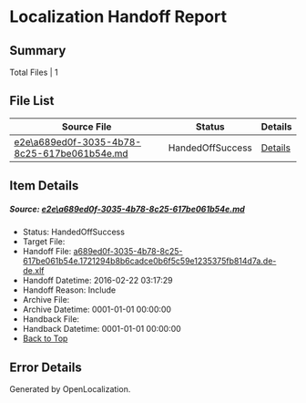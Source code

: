 # <a name='report-top'></a> Localization Handoff Report

## Summary
 Total Files | 1

## File List
 Source File | Status | Details 
 ----------- | ------ | ------- 
 [e2e\a689ed0f-3035-4b78-8c25-617be061b54e.md](https://github.com/OpenLocalizationTest/oltest/blob/d2424e6a756dcc413329def0f66a39adb46a5a48/e2e/a689ed0f-3035-4b78-8c25-617be061b54e.md) | HandedOffSuccess | [Details](#5dfe6b60601c5b06987750775f68c5118845206f1)

## Item Details
##### <a name='5dfe6b60601c5b06987750775f68c5118845206f1'></a> Source: [e2e\a689ed0f-3035-4b78-8c25-617be061b54e.md](https://github.com/OpenLocalizationTest/oltest/blob/d2424e6a756dcc413329def0f66a39adb46a5a48/e2e/a689ed0f-3035-4b78-8c25-617be061b54e.md)
* Status: HandedOffSuccess
* Target File: 
* Handoff File: [a689ed0f-3035-4b78-8c25-617be061b54e.1721294b8b6cadce0b6f5c59e1235375fb814d7a.de-de.xlf](https://github.com/OpenLocalizationTestOrg/olhandoff/blob/2cdcee8308fda78bd2f875560ad1d3a3f4f7d136/ol-handoff/OpenLocalizationTestOrg/oltest.de-de/yufeih/a689ed0f-3035-4b78-8c25-617be061b54e.1721294b8b6cadce0b6f5c59e1235375fb814d7a.de-de.xlf)
* Handoff Datetime: 2016-02-22 03:17:29
* Handoff Reason: Include
* Archive File: 
* Archive Datetime: 0001-01-01 00:00:00
* Handback File: 
* Handback Datetime: 0001-01-01 00:00:00
* [Back to Top](#report-top)


## Error Details

Generated by OpenLocalization.
